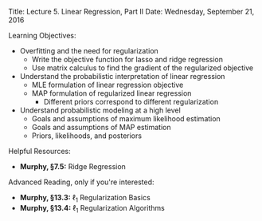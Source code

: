 Title:  Lecture 5. Linear Regression, Part II
Date: Wednesday, September 21, 2016

Learning Objectives:

* Overfitting and the need for regularization
    * Write the objective function for lasso and ridge regression
    * Use matrix calculus to find the gradient of the regularized objective
* Understand the probabilistic interpretation of linear regression
    * MLE formulation of linear regression objective
    * MAP formulation of regularized linear regression
        * Different priors correspond to different regularization
* Understand probabilistic modeling at a high level
    * Goals and assumptions of maximum likelihood estimation
    * Goals and assumptions of MAP estimation
    * Priors, likelihoods, and posteriors

Helpful Resources:

* **Murphy, §7.5:** Ridge Regression

Advanced Reading, only if you're interested:
* **Murphy, §13.3:** $\ell_1$ Regularization Basics
* **Murphy, §13.4:** $\ell_1$ Regularization Algorithms
